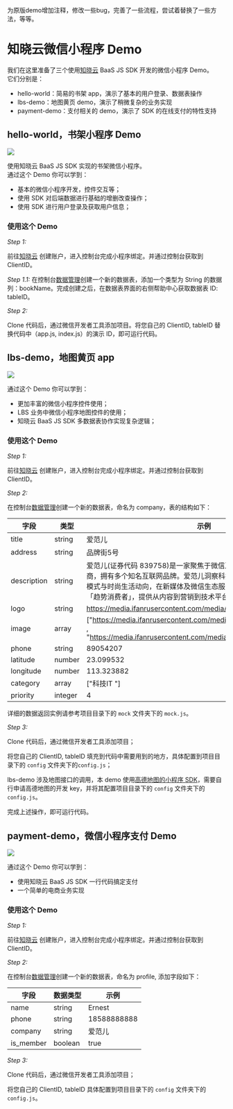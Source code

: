 为原版demo增加注释，修改一些bug，完善了一些流程，尝试着替换了一些方法，等等。

# 知晓云微信小程序 Demo

我们在这里准备了三个使用[知晓云](https://cloud.minapp.com) BaaS JS SDK 开发的微信小程序 Demo。  
它们分别是：

- hello-world：简易的书架 app，演示了基本的用户登录、数据表操作
- lbs-demo：地图黄页 demo，演示了稍微复杂的业务实现
- payment-demo：支付相关的 demo，演示了 SDK 的在线支付的特性支持


## hello-world，书架小程序 Demo

![](assets/hello-world.png)

使用知晓云 BaaS JS SDK 实现的书架微信小程序。  
通过这个 Demo 你可以学到：

- 基本的微信小程序开发，控件交互等；
- 使用 SDK 对后端数据进行基础的增删改查操作；
- 使用 SDK 进行用户登录及获取用户信息；

### 使用这个 Demo

*Step 1:*

前往[知晓云](https://cloud.minapp.com) 创建账户，进入控制台完成小程序绑定。并通过控制台获取到 ClientID。

*Step 1.1:*
在控制台[数据管理](https://cloud.minapp.com/hydrogen/flex/schema/)创建一个新的数据表，添加一个类型为 String 的数据列：bookName。完成创建之后，在数据表界面的右侧帮助中心获取数据表 ID: tableID。

*Step 2:*

Clone 代码后，通过微信开发者工具添加项目。将您自己的 ClientID, tableID 替换代码中（app.js, index.js）的演示 ID，即可运行代码。

## lbs-demo，地图黄页 app

![](assets/lbs-demo.png)

通过这个 Demo 你可以学到：

- 更加丰富的微信小程序控件使用；
- LBS 业务中微信小程序地图控件的使用；
- 知晓云 BaaS JS SDK 多数据表协作实现复杂逻辑；

### 使用这个 Demo

*Step 1:*

前往[知晓云](https://cloud.minapp.com) 创建账户，进入控制台完成小程序绑定。并通过控制台获取到 ClientID。

*Step 2:*

在控制台[数据管理](https://cloud.minapp.com/hydrogen/flex/schema/)创建一个新的数据表，命名为 company，表的结构如下：

字段 | 类型 | 示例
--- | --- | ---
title | string | 爱范儿
address | string | 品牌街5号
description | string | 爱范儿(证券代码 839758)是一家聚焦于微信及移动互联网生态的 综合服务商，拥有多个知名互联网品牌。爱范儿洞察科技及互联网趋势，关注新消费模式与时尚生活动向，在新媒体及微信生态服务领域深度布局，连接海量「趋势消费者」，提供从内容到营销到技术平台的一体化微信生态解决方案
logo | string | https://media.ifanrusercontent.com/media/tit/atGxbqTGjzYkQOER.jpgd
image | array | ["https://media.ifanrusercontent.com/media/tit/TyjAFWdpYzvklnEn.jpg" , "https://media.ifanrusercontent.com/media/tit/OnKDjKhqzlXDzoFu.jpg"]
phone | string | 89054207
latitude | number | 23.099532
longitude | number | 113.323882
category | array | ["科技IT	"]
priority | integer | 4

详细的数据返回实例请参考项目目录下的 ``mock`` 文件夹下的 ``mock.js``。

*Step 3:*

Clone 代码后，通过微信开发者工具添加项目；

将您自己的 ClientID, tableID 填充到代码中需要用到的地方，具体配置到项目目录下的 ``config`` 文件夹下的``config.js``；

lbs-demo 涉及地图接口的调用，本 demo 使用[高德地图的小程序 SDK](https://lbs.amap.com/api/wx/gettingstarted)，需要自行申请高德地图的开发 key，并将其配置项目目录下的 ``config`` 文件夹下的``config.js``。

完成上述操作，即可运行代码。

## payment-demo，微信小程序支付 Demo

![](assets/payment-demo.png)

通过这个 Demo 你可以学到：

- 使用知晓云 BaaS JS SDK 一行代码搞定支付
- 一个简单的电商业务实现

### 使用这个 Demo

*Step 1:*

前往[知晓云](https://cloud.minapp.com) 创建账户，进入控制台完成小程序绑定。并通过控制台获取到 ClientID。

*Step 2:*

在控制台[数据管理](https://cloud.minapp.com/hydrogen/flex/schema/)创建一个新的数据表，命名为 profile, 添加字段如下： 

字段 | 数据类型 | 示例
--- | --- | ---
name | string | Ernest
phone | string | 18588888888
company | string | 爱范儿
is_member | boolean | true

*Step 3:*

Clone 代码后，通过微信开发者工具添加项目；

将您自己的 ClientID, tableID 具体配置到项目目录下的 ``config`` 文件夹下的``config.js``。
